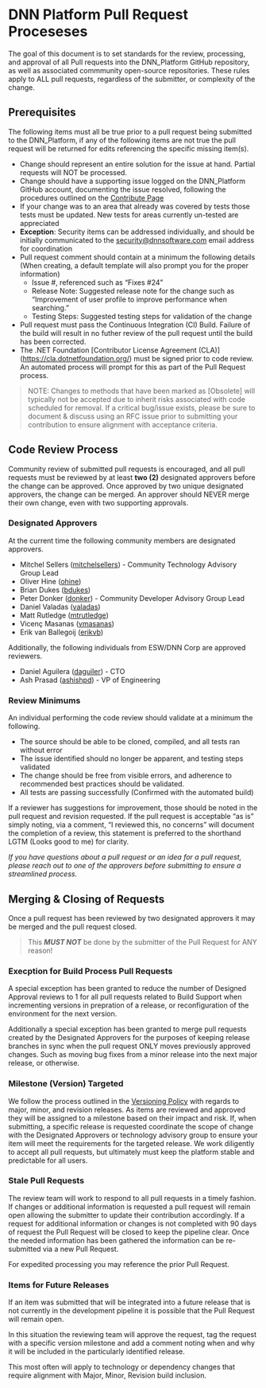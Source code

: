 # DNN Platform Pull Request Proceseses

The goal of this document is to set standards for the review, processing, and approval of all Pull requests into the DNN_Platform GitHub repository, as well as associated commmunity open-source repositories.  These rules apply to ALL pull requests, regardless of the submitter, or complexity of the change.

## Prerequisites
The following items must all be true prior to a pull request being submitted to the DNN_Platform, if any of the following items are not true the pull request will be returned for edits referencing the specific missing item(s).

* Change should represent an entire solution for the issue at hand.  Partial requests will NOT be processed.
* Change should have a supporting issue logged on the DNN_Platform GitHub account, documenting the issue resolved, following the procedures outlined on the [Contribute Page](CONTRIBUTING.md)
* If your change was to an area that already was covered by tests those tests must be updated.  New tests for areas currently un-tested are appreciated
* **Exception**: Security items can be addressed individually, and should be initially communicated to the security@dnnsoftware.com email address for coordination
* Pull request comment should contain at a minimum the following details (When creating, a default template will also prompt you for the proper information)
  * Issue #, referenced such as “Fixes #24”
  * Release Note: Suggested release note for the change such as “Improvement of user profile to improve performance when searching.”
  * Testing Steps: Suggested testing steps for validation of the change
* Pull request must pass the Continuous Integration (CI) Build.  Failure of the build will result in no futher review of the pull request until the build has been corrected.
* The .NET Foundation [Contributor License Agreement (CLA)] (https://cla.dotnetfoundation.org/) must be signed prior to code review.  An automated process will prompt for this as part of the Pull Request process.

> NOTE: Changes to methods that have been marked as [Obsolete] will typically not be accepted due to inherit risks associated with code scheduled for removal.  If a critical bug/issue exists, please be sure to document & discuss using an RFC issue prior to submitting your contribution to ensure alignment with acceptance criteria.

## Code Review Process
Community review of submitted pull requests is encouraged, and all pull requests must be reviewed by at least **two (2)** designated approvers before the change can be approved.  Once approved by two unique designated approvers, the change can be merged. An approver should NEVER merge their own change, even with two supporting approvals.  

### Designated Approvers
At the current time the following community members are designated approvers.

* Mitchel Sellers ([mitchelsellers](https://github.com/mitchelsellers)) - Community Technology Advisory Group Lead
* Oliver Hine ([ohine](https://github.com/ohine))
* Brian Dukes ([bdukes](https://github.com/bdukes))
* Peter Donker ([donker](https://github.com/donker)) - Community Developer Advisory Group Lead
* Daniel Valadas ([valadas](https://github.com/valadas))
* Matt Rutledge ([mtrutledge](https://github.com/mtrutledge))
* Vicenç Masanas ([vmasanas](https://github.com/vmasanas))
* Erik van Ballegoij ([erikvb](https://github.com/erikvb))

Additionally, the following individuals from ESW/DNN Corp are approved reviewers.

* Daniel Aguilera ([daguiler](https://github.com/daguiler)) - CTO
* Ash Prasad ([ashishpd](https://github.com/ashishpd)) - VP of Engineering

### Review Minimums
An individual performing the code review should validate at a minimum the following.

* The source should be able to be cloned, compiled, and all tests ran without error
* The issue identified should no longer be apparent, and testing steps validated
* The change should be free from visible errors, and adherence to recommended best practices should be validated.
* All tests are passing successfully (Confirmed with the automated build)

If a reviewer has suggestions for improvement, those should be noted in the pull request and revision requested.  If the pull request is acceptable “as is” simply noting, via a comment, “I reviewed this, no concerns” will document the completion of a review, this statement is preferred to the shorthand LGTM (Looks good to me) for clarity.

*If you have questions about a pull request or an idea for a pull request, please reach out to one of the approvers before submitting to ensure a streamlined process.*

## Merging & Closing of Requests
Once a pull request has been reviewed by two designated approvers it may be merged and the pull request closed.

> This **_MUST NOT_** be done by the submitter of the Pull Request for ANY reason!  

### Execption for Build Process Pull Requests
A special exception has been granted to reduce the number of Designed Approval reviews to 1 for all pull requests related to Build Support when incrementing versions in prepration of a release, or reconfiguration of the environment for the next version. 

Additionally a special exception has been granted to merge pull requests created by the Designated Approvers for the purposes of keeping release branches in sync when the pull request ONLY moves previously approved changes.  Such as moving bug fixes from a minor release into the next major release, or otherwise.

### Milestone (Version) Targeted
We follow the process outlined in the [Versioning Policy](VERSIONING_POLICY.md) with regards to major, minor, and revision releases.  As items are reviewed and approved they will be assigned to a milestone based on their impact and risk.  If, when submitting, a specific release is requested coordinate the scope of change with the Designated Approvers or technology advisory group to ensure your item will meet the requirements for the targeted release.  We work diligently to accept all pull requests, but ultimately must keep the platform stable and predictable for all users.

### Stale Pull Requests

The review team will work to respond to all pull requests in a timely fashion.  If changes or additional information is requested a pull request will remain open allowing the submitter to update their contribution accordingly.  If a request for additional information or changes is not completed with 90 days of request the Pull Request will be closed to keep the pipeline clear.  Once the needed information has been gathered the information can be re-submitted via a new Pull Request.  

For expedited processing you may reference the prior Pull Request.

### Items for Future Releases
If an item was submitted that will be integrated into a future release that is not currently in the development pipeline it is possible that the Pull Request will remain open. 

In this situation the reviewing team will approve the request, tag the request with a specific version milestone and add a comment noting when and why it will be included in the particularly identified release.

This most often will apply to technology or dependency changes that require alignment with Major, Minor, Revision build inclusion.  
